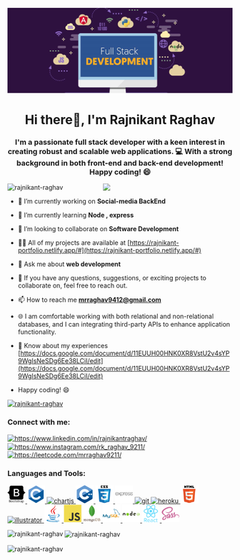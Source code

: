 [![MasterHead](https://github.com/rajnikant-raghav/rajnikant-raghav/blob/main/fullstack.jpg?raw=true)](https://rishavchanda.io)


<h1 align="center">Hi there👋, I'm Rajnikant Raghav</h1>
<h3 align="center">I'm a passionate full stack developer with a keen interest in creating robust and scalable web applications. 💻 With a strong background in both front-end and back-end development! Happy coding! 😄</h3>
<img align='right' src="https://cdn.dribbble.com/users/926537/screenshots/4502924/python-2.gif" width="290">


<p align="left"> <img src="https://komarev.com/ghpvc/?username=rajnikant-raghav&label=Profile%20views&color=0e75b6&style=flat" alt="rajnikant-raghav" /> </p>



- 🔭 I’m currently working on **Social-media BackEnd**

- 🌱 I’m currently learning **Node , express**

- 👯 I’m looking to collaborate on **Software Development**

- 👨‍💻 All of my projects are available at [https://rajnikant-portfolio.netlify.app/#](https://rajnikant-portfolio.netlify.app/#)

- 💬 Ask me about **web development**

- 🌟 If you have any questions, suggestions, or exciting projects to collaborate on, feel free to reach out. 

-  📫 How to reach me **mrraghav9412@gmail.com**

- 🌐 I am comfortable working with both relational and non-relational databases, and I can integrating third-party APIs to enhance application functionality.

- 📄 Know about my experiences [https://docs.google.com/document/d/11EUUH00HNK0XR8VstU2v4sYP9WgIsNeSDg6Ee38LCiI/edit](https://docs.google.com/document/d/11EUUH00HNK0XR8VstU2v4sYP9WgIsNeSDg6Ee38LCiI/edit)

- Happy coding! 😄

<p align="left"> <a href="https://github.com/ryo-ma/github-profile-trophy"><img src="https://github-profile-trophy.vercel.app/?username=rajnikant-raghav" alt="rajnikant-raghav" /></a> </p>

<h3 align="left">Connect with me:</h3>
<p align="left">
<a href="https://linkedin.com/in/https://www.linkedin.com/in/rajnikantraghav/" target="blank"><img align="center" src="https://raw.githubusercontent.com/rahuldkjain/github-profile-readme-generator/master/src/images/icons/Social/linked-in-alt.svg" alt="https://www.linkedin.com/in/rajnikantraghav/" height="30" width="40" /></a>
<a href="https://instagram.com/https://www.instagram.com/rk_raghav_9211/" target="blank"><img align="center" src="https://raw.githubusercontent.com/rahuldkjain/github-profile-readme-generator/master/src/images/icons/Social/instagram.svg" alt="https://www.instagram.com/rk_raghav_9211/" height="30" width="40" /></a>
<a href="https://www.leetcode.com/https://leetcode.com/mrraghav9211/" target="blank"><img align="center" src="https://raw.githubusercontent.com/rahuldkjain/github-profile-readme-generator/master/src/images/icons/Social/leet-code.svg" alt="https://leetcode.com/mrraghav9211/" height="30" width="40" /></a>
</p>

<h3 align="left">Languages and Tools:</h3>
<p align="left"> <a href="https://getbootstrap.com" target="_blank" rel="noreferrer"> <img src="https://raw.githubusercontent.com/devicons/devicon/master/icons/bootstrap/bootstrap-plain-wordmark.svg" alt="bootstrap" width="40" height="40"/> </a> <a href="https://www.cprogramming.com/" target="_blank" rel="noreferrer"> <img src="https://raw.githubusercontent.com/devicons/devicon/master/icons/c/c-original.svg" alt="c" width="40" height="40"/> </a> <a href="https://www.chartjs.org" target="_blank" rel="noreferrer"> <img src="https://www.chartjs.org/media/logo-title.svg" alt="chartjs" width="40" height="40"/> </a> <a href="https://www.w3schools.com/cpp/" target="_blank" rel="noreferrer"> <img src="https://raw.githubusercontent.com/devicons/devicon/master/icons/cplusplus/cplusplus-original.svg" alt="cplusplus" width="40" height="40"/> </a> <a href="https://www.w3schools.com/css/" target="_blank" rel="noreferrer"> <img src="https://raw.githubusercontent.com/devicons/devicon/master/icons/css3/css3-original-wordmark.svg" alt="css3" width="40" height="40"/> </a> <a href="https://expressjs.com" target="_blank" rel="noreferrer"> <img src="https://raw.githubusercontent.com/devicons/devicon/master/icons/express/express-original-wordmark.svg" alt="express" width="40" height="40"/> </a> <a href="https://git-scm.com/" target="_blank" rel="noreferrer"> <img src="https://www.vectorlogo.zone/logos/git-scm/git-scm-icon.svg" alt="git" width="40" height="40"/> </a> <a href="https://heroku.com" target="_blank" rel="noreferrer"> <img src="https://www.vectorlogo.zone/logos/heroku/heroku-icon.svg" alt="heroku" width="40" height="40"/> </a> <a href="https://www.w3.org/html/" target="_blank" rel="noreferrer"> <img src="https://raw.githubusercontent.com/devicons/devicon/master/icons/html5/html5-original-wordmark.svg" alt="html5" width="40" height="40"/> </a> <a href="https://www.adobe.com/in/products/illustrator.html" target="_blank" rel="noreferrer"> <img src="https://www.vectorlogo.zone/logos/adobe_illustrator/adobe_illustrator-icon.svg" alt="illustrator" width="40" height="40"/> </a> <a href="https://www.java.com" target="_blank" rel="noreferrer"> <img src="https://raw.githubusercontent.com/devicons/devicon/master/icons/java/java-original.svg" alt="java" width="40" height="40"/> </a> <a href="https://developer.mozilla.org/en-US/docs/Web/JavaScript" target="_blank" rel="noreferrer"> <img src="https://raw.githubusercontent.com/devicons/devicon/master/icons/javascript/javascript-original.svg" alt="javascript" width="40" height="40"/> </a> <a href="https://www.mongodb.com/" target="_blank" rel="noreferrer"> <img src="https://raw.githubusercontent.com/devicons/devicon/master/icons/mongodb/mongodb-original-wordmark.svg" alt="mongodb" width="40" height="40"/> </a> <a href="https://www.mysql.com/" target="_blank" rel="noreferrer"> <img src="https://raw.githubusercontent.com/devicons/devicon/master/icons/mysql/mysql-original-wordmark.svg" alt="mysql" width="40" height="40"/> </a> <a href="https://nodejs.org" target="_blank" rel="noreferrer"> <img src="https://raw.githubusercontent.com/devicons/devicon/master/icons/nodejs/nodejs-original-wordmark.svg" alt="nodejs" width="40" height="40"/> </a> <a href="https://reactjs.org/" target="_blank" rel="noreferrer"> <img src="https://raw.githubusercontent.com/devicons/devicon/master/icons/react/react-original-wordmark.svg" alt="react" width="40" height="40"/> </a> <a href="https://sass-lang.com" target="_blank" rel="noreferrer"> <img src="https://raw.githubusercontent.com/devicons/devicon/master/icons/sass/sass-original.svg" alt="sass" width="40" height="40"/> </a> </p>

<p><img align="left" src="https://github-readme-stats.vercel.app/api/top-langs?username=rajnikant-raghav&show_icons=true&locale=en&layout=compact" alt="rajnikant-raghav" /></p>

<p>&nbsp;<img align="center" src="https://github-readme-stats.vercel.app/api?username=rajnikant-raghav&show_icons=true&locale=en" alt="rajnikant-raghav" /></p>

<p><img align="center" src="https://github-readme-streak-stats.herokuapp.com/?user=rajnikant-raghav&" alt="rajnikant-raghav" /></p>
